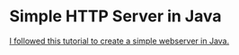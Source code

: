 # Simple HTTP Server in Java

[I followed this tutorial to create a simple webserver in Java.](https://javarevisited.blogspot.com/2015/06/how-to-create-http-server-in-java-serversocket-example.html)